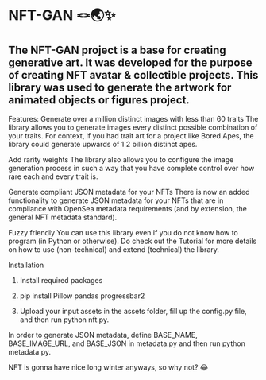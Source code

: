 # NFT-GAN 🪢🌏✨

The NFT-GAN project is a base for creating generative art. It was developed for the purpose of creating NFT avatar &amp; collectible projects. This library was used to generate the artwork for animated objects or figures project.
------
Features:
Generate over a million distinct images with less than 60 traits
The library allows you to generate images every distinct possible combination of your traits. For context, if you had trait art for a project like Bored Apes, the library could generate upwards of 1.2 billion distinct apes.

Add rarity weights
The library also allows you to configure the image generation process in such a way that you have complete control over how rare each and every trait is.

Generate compliant JSON metadata for your NFTs
There is now an added functionality to generate JSON metadata for your NFTs that are in compliance with OpenSea metadata requirements (and by extension, the general NFT metadata standard).

Fuzzy friendly
You can use this library even if you do not know how to program (in Python or otherwise). Do check out the Tutorial for more details on how to use (non-technical) and extend (technical) the library.

Installation

1. Install required packages

2. pip install Pillow pandas progressbar2

3. Upload your input assets in the assets folder, fill up the config.py file, and then run python nft.py.

In order to generate JSON metadata, define BASE_NAME, BASE_IMAGE_URL, and BASE_JSON in metadata.py and then run python metadata.py.


NFT is gonna have nice long winter anyways, so why not? 😂
